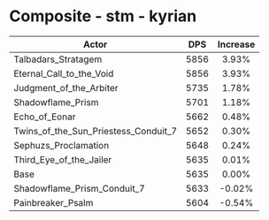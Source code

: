 # Composite - stm - kyrian
| Actor | DPS | Increase |
|---|:---:|:---:|
|Talbadars_Stratagem|5856|3.93%|
|Eternal_Call_to_the_Void|5856|3.93%|
|Judgment_of_the_Arbiter|5735|1.78%|
|Shadowflame_Prism|5701|1.18%|
|Echo_of_Eonar|5662|0.48%|
|Twins_of_the_Sun_Priestess_Conduit_7|5652|0.30%|
|Sephuzs_Proclamation|5648|0.24%|
|Third_Eye_of_the_Jailer|5635|0.01%|
|Base|5635|0.00%|
|Shadowflame_Prism_Conduit_7|5633|-0.02%|
|Painbreaker_Psalm|5604|-0.54%|
